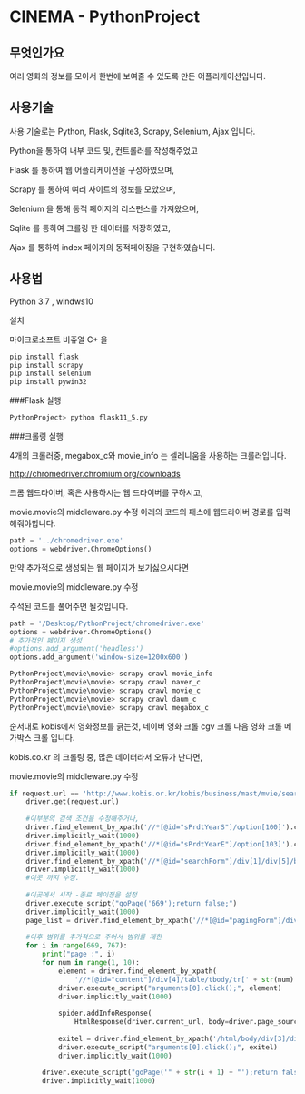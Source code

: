 # CINEMA - PythonProject


## 무엇인가요
여러 영화의 정보를 모아서 한번에 보여줄 수 있도록 만든  어플리케이션입니다.

## 사용기술
사용 기술로는 Python, Flask, Sqlite3, Scrapy, Selenium, Ajax 입니다.

Python을 통하여 내부 코드 및, 컨트롤러를 작성해주었고

Flask 를 통하여 웹 어플리케이션을 구성하였으며,

Scrapy 를 통하여 여러 사이트의 정보를 모았으며,

Selenium 을 통해 동적 페이지의 리스펀스를 가져왔으며,

Sqlite 를 통하여 크롤링 한 데이터를 저장하였고,

Ajax 를 통하여 index 페이지의 동적페이징을 구현하였습니다.

## 사용법

Python 3.7 , windws10 


설치

마이크로소프트 비쥬얼 C+ 을 
```bash 
pip install flask
pip install scrapy
pip install selenium
pip install pywin32
```

###Flask 실행

```bash
PythonProject> python flask11_5.py
```

###크롤링 실행

4개의 크롤러중,  megabox_c와 movie_info 는 셀레니움을 사용하는  크롤러입니다.

http://chromedriver.chromium.org/downloads

크롬 웹드라이버, 혹은 사용하시는 웹 드라이버를 구하시고,

movie.movie의 middleware.py 수정
아래의 코드의 패스에 웹드라이버 경로를 입력해줘야합니다.
```python
path = '../chromedriver.exe'
options = webdriver.ChromeOptions()
```

만약 추가적으로 생성되는 웹 페이지가 보기싫으시다면

movie.movie의 middleware.py 수정

주석된 코드를 풀어주면 될것입니다.

```python
path = '/Desktop/PythonProject/chromedriver.exe'
options = webdriver.ChromeOptions()
# 추가적인 페이지 생성
#options.add_argument('headless')
options.add_argument('window-size=1200x600')

```


```bash
PythonProject\movie\movie> scrapy crawl movie_info 
PythonProject\movie\movie> scrapy crawl naver_c
PythonProject\movie\movie> scrapy crawl movie_c
PythonProject\movie\movie> scrapy crawl daum_c
PythonProject\movie\movie> scrapy crawl megabox_c
```
순서대로 kobis에서 영화정보를 긁는것,
네이버 영화 크롤
cgv 크롤
다음 영화 크롤
메가박스 크롤 입니다.

kobis.co.kr 의 크롤링 중, 많은 데이터라서 오류가 난다면,

movie.movie의 middleware.py 수정

```python
if request.url == 'http://www.kobis.or.kr/kobis/business/mast/mvie/searchMovieList.do':
    driver.get(request.url)
    
    #이부분의 검색 조건을 수정해주거나,
    driver.find_element_by_xpath('//*[@id="sPrdtYearS"]/option[100]').click()
    driver.implicitly_wait(1000)
    driver.find_element_by_xpath('//*[@id="sPrdtYearE"]/option[103]').click()
    driver.implicitly_wait(1000)
    driver.find_element_by_xpath('//*[@id="searchForm"]/div[1]/div[5]/button[1]').click()
    driver.implicitly_wait(1000)
    #이곳 까지 수정.
    
    #이곳에서 시작 -종료 페이징을 설정
    driver.execute_script("goPage('669');return false;")
    driver.implicitly_wait(1000)
    page_list = driver.find_element_by_xpath('//*[@id="pagingForm"]/div/ul').find_elements_by_tag_name('li')
    
    #이후 범위를 추가적으로 주어서 범위를 제한
    for i in range(669, 767):
        print("page :", i)
        for num in range(1, 10):
            element = driver.find_element_by_xpath(
                '//*[@id="content"]/div[4]/table/tbody/tr[' + str(num) + ']/td[1]/span/a')
            driver.execute_script("arguments[0].click();", element)
            driver.implicitly_wait(1000)
    
            spider.addInfoResponse(
                HtmlResponse(driver.current_url, body=driver.page_source, encoding='utf-8', request=request))
    
            exitel = driver.find_element_by_xpath('/html/body/div[3]/div[1]/div[1]/a[2]/span')
            driver.execute_script("arguments[0].click();", exitel)
            driver.implicitly_wait(1000)
    
        driver.execute_script("goPage('" + str(i + 1) + "');return false;")
        driver.implicitly_wait(1000)

```

